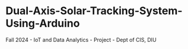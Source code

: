 # Dual-Axis-Solar-Tracking-System-Using-Arduino
Fall 2024 - IoT and Data Analytics - Project - Dept of CIS, DIU
